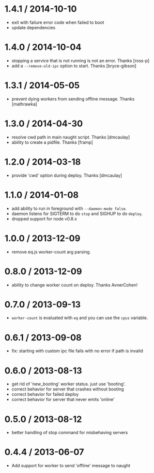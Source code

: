 1.4.1 / 2014-10-10
==================
  * exit with failure error code when failed to boot
  * update dependencies

1.4.0 / 2014-10-04
==================
  * stopping a service that is not running is not an error. Thanks [ross-p]
  * add a `--remove-old-ipc` option to start. Thanks [bryce-gibson]

1.3.1 / 2014-05-05
==================
  * prevent dying workers from sending offline message. Thanks [mathrawka]

1.3.0 / 2014-04-30
==================
  * resolve cwd path in main naught script. Thanks [dmcaulay]
  * ability to create a pidfile. Thanks [framp]

1.2.0 / 2014-03-18
==================
  * provide 'cwd' option during deploy. Thanks [dmcaulay]

1.1.0 / 2014-01-08
==================
  * add ability to run in foreground with `--daemon-mode false`.
  * daemon listens for SIGTERM to do `stop` and SIGHUP to do `deploy`.
  * dropped support for node v0.8.x

1.0.0 / 2013-12-09
==================
  * remove eq.js worker-count arg parsing.

0.8.0 / 2013-12-09
==================
  * ability to change worker count on deploy. Thanks AvnerCohen!

0.7.0 / 2013-09-13
==================
  * `worker-count` is evaluated with `eq` and you can use the `cpus` variable.

0.6.1 / 2013-09-08
==================
  * fix: starting with custom ipc file fails with no error if path is invalid

0.6.0 / 2013-08-13
==================
  * get rid of 'new_booting' worker status. just use 'booting'.
  * correct behavior for server that crashes without booting
  * correct behavior for failed deploy
  * correct behavior for server that never emits 'online'

0.5.0 / 2013-08-12
==================
 * better handling of stop command for misbehaving servers

0.4.4 / 2013-06-07
==================
 * Add support for worker to send 'offline' message to naught
